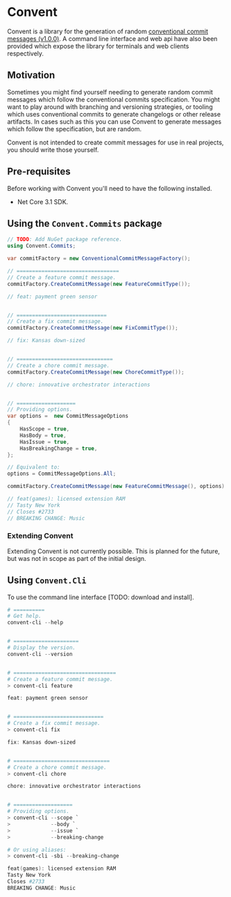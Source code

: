 # Convent

Convent is a library for the generation of random [conventional commit messages (v1.0.0)](https://www.conventionalcommits.org/en/v1.0.0/). A command line interface and web api have also been provided which expose the library for terminals and web clients respectively.

## Motivation

Sometimes you might find yourself needing to generate random commit messages which follow the conventional commits specification.
You might want to play around with branching and versioning strategies, or tooling which uses conventional commits to generate
changelogs or other release artifacts. In cases such as this you can use Convent to generate messages which follow the specification,
but are random.

Convent is not intended to create commit messages for use in real projects, you should write those yourself.

## Pre-requisites

Before working with Convent you'll need to have the following installed.

- Net Core 3.1 SDK.

## Using the `Convent.Commits` package

```csharp
// TODO: Add NuGet package reference.
using Convent.Commits;

var commitFactory = new ConventionalCommitMessageFactory();

// =================================
// Create a feature commit message.
commitFactory.CreateCommitMessage(new FeatureCommitType());

// feat: payment green sensor


// =============================
// Create a fix commit message.
commitFactory.CreateCommitMessage(new FixCommitType());

// fix: Kansas down-sized


// ===============================
// Create a chore commit message.
commitFactory.CreateCommitMessage(new ChoreCommitType());

// chore: innovative orchestrator interactions


// ===================
// Providing options.
var options =  new CommitMessageOptions
{
    HasScope = true,
    HasBody = true,
    HasIssue = true,
    HasBreakingChange = true,
};

// Equivalent to:
options = CommitMessageOptions.All;

commitFactory.CreateCommitMessage(new FeatureCommitMessage(), options)

// feat(games): licensed extension RAM
// Tasty New York
// Closes #2733
// BREAKING CHANGE: Music
```

### Extending Convent

Extending Convent is not currently possible. This is planned for the future, but was not in scope as part of
the initial design.

## Using `Convent.Cli`

To use the command line interface [TODO: download and install].

```powershell
# ==========
# Get help.
convent-cli --help


# =====================
# Display the version.
convent-cli --version


# =================================
# Create a feature commit message.
> convent-cli feature

feat: payment green sensor


# =============================
# Create a fix commit message.
> convent-cli fix

fix: Kansas down-sized


# ===============================
# Create a chore commit message.
> convent-cli chore

chore: innovative orchestrator interactions


# ===================
# Providing options.
> convent-cli --scope `
>             --body `
>             --issue `
>             --breaking-change

# Or using aliases:
> convent-cli -sbi --breaking-change

feat(games): licensed extension RAM
Tasty New York
Closes #2733
BREAKING CHANGE: Music
```
